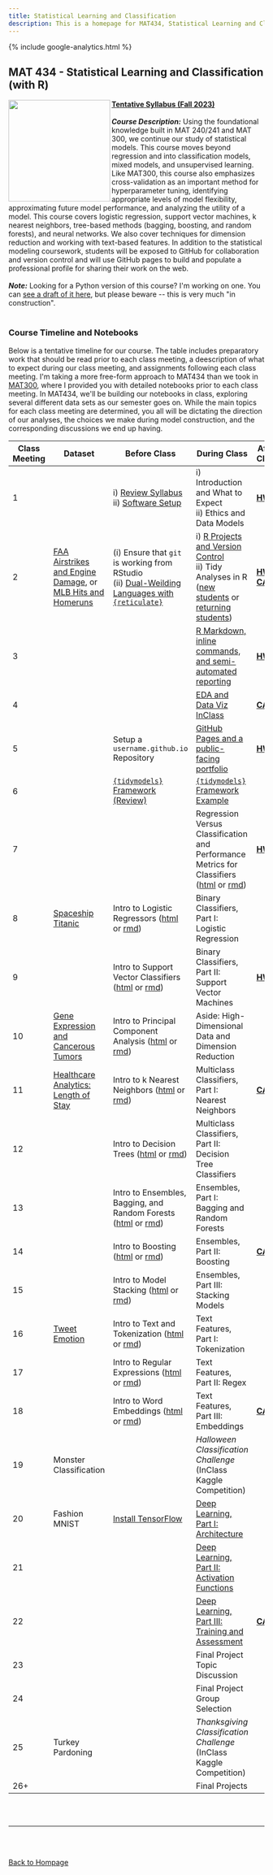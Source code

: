 ```yaml
---
title: Statistical Learning and Classification
description: This is a homepage for MAT434, Statistical Learning and Classification, with Dr. Gilbert at Southern New Hampshire University. This course introduces students to the construction, assessment, and interpretation of models in the classification setting. Depending on student interest, applications in computer vision, natural language processing, and/or deep learning are also explored.
---
```


{% include google-analytics.html %}

## MAT 434 - Statistical Learning and Classification (with R)

<img src="/SiteFiles/ISLR.png" align="left" width=200>[**Tentative Syllabus (Fall 2023)**](https://drive.google.com/file/d/1W6sLmFZ0tkIPkqqo5nfSIusywC8R2zL-/view?usp=sharing)<br/>
<br/>
***Course Description:*** Using the foundational knowledge built in MAT 240/241 and MAT 300, we continue our study of statistical models. This course moves beyond regression and into classification models, mixed models, and unsupervised learning. Like MAT300, this course also emphasizes cross-validation as an important method for  hyperparameter tuning, identifying appropriate levels of model flexibility, approximating future model performance, and analyzing the utility of a model. This course covers logistic regression, support vector machines, k nearest neighbors, tree-based methods (bagging, boosting, and random forests), and neural networks. We also cover techniques for dimension reduction and working with text-based features. In addition to the statistical modeling coursework, students will be exposed to GitHub for collaboration and version control and will use GitHub pages to build and populate a professional profile for sharing their work on the web.<br/>
<br/>
***Note:*** Looking for a Python version of this course? I'm working on one. You can [see a draft of it here](ClassificationCourse_Python.md), but please beware -- this is very much "in construction".<br/>
<br/>

### Course Timeline and Notebooks

Below is a tentative timeline for our course. The table includes preparatory work that should be read prior to each class meeting, a deescription of what to expect during our class meeting, and assignments following each class meeting. I'm taking a more free-form approach to MAT434 than we took in [MAT300](https://agmath.github.io/RegressionCourse.html), where I provided you with detailed notebooks prior to each class meeting. In MAT434, we'll be building our notebooks in class, exploring several different data sets as our semester goes on. While the main topics for each class meeting are determined, you all will be dictating the direction of our analyses, the choices we make during model construction, and the corresponding discussions we end up having.

| Class Meeting | Dataset | Before Class | During Class | After Class |
|---------------|--------------|--------------|--------------|-------------|
| 1 |  | i) [Review Syllabus](https://drive.google.com/file/d/1W6sLmFZ0tkIPkqqo5nfSIusywC8R2zL-/view?usp=sharing) <br/> ii) [Software Setup](https://agmath.github.io/ClassificationCourse/SoftwareSetup.html) |  i) Introduction and What to Expect <br/> ii) Ethics and Data Models | [**HW 1**](https://agmath.github.io/ClassificationCourse/HW1.html) |
| 2 | [FAA Airstrikes and Engine Damage](https://www.kaggle.com/competitions/sliced-s01e02-xunyc5/data), or <br/> [MLB Hits and Homeruns](https://www.kaggle.com/competitions/sliced-s01e09-playoffs-1/data?select=train.csv) | (i) Ensure that `git` is working from RStudio <br/> (ii) [Dual-Weilding Languages with `{reticulate}`](https://agmath.github.io/ClassificationCourse/x_MoreOnReticulate.html) | i) [R Projects and Version Control](https://agmath.github.io/ClassificationCourse/x_RprojectsVersionControl.html) <br/> ii) Tidy Analyses in R ([new students](https://agmath.github.io/ClassificationCourse/Day2_TidyAnalyses_newStudents.html) or [returning students](https://agmath.github.io/ClassificationCourse/Day2_TidyAnalyses_returningStudents.html)) | [**HW 2**](https://agmath.github.io/ClassificationCourse/HW2.html) <br/> [**CA 1**](https://agmath.github.io/ClassificationCourse/CA1.html) |
| 3 |  |  | [R Markdown, inline commands, and semi-automated reporting](https://agmath.github.io/ClassificationCourse/Day3_RMarkdown_InlineR.html) | [**HW 3**](https://agmath.github.io/ClassificationCourse/HW3.html) |
| 4 |  |  |  [EDA and Data Viz InClass](https://agmath.github.io/ClassificationCourse/Day4_EDA_and_Viz_Primer.html) | [**CA 2**](https://agmath.github.io/ClassificationCourse/CA2.html) | 
| 5 |  | Setup a `username.github.io` Repository | [GitHub Pages and a public-facing portfolio](https://agmath.github.io/ClassificationCourse/Day5_GitHubPages.html) | [**HW 4**](https://agmath.github.io/ClassificationCourse/HW4.html)
| 6 |  | [`{tidymodels}` Framework (Review)](https://agmath.github.io/ClassificationCourse/x_ModelingFrameworkAndTidymodelsReview.html) | [`{tidymodels}` Framework Example](https://agmath.github.io/ClassificationCourse/x_TidymodelsExample.html) |  |
| 7 |  |  | Regression Versus Classification and Performance Metrics for Classifiers ([html](https://agmath.github.io/ClassificationCourse/Day7_RegressionVersusClassification.html) or [rmd](https://agmath.github.io/ClassificationCourse/Day7_RegressionVersusClassification.Rmd)) | [**HW 5**](https://agmath.github.io/ClassificationCourse/HW5.html) |
| 8 | [Spaceship Titanic](https://raw.githubusercontent.com/agmath/agmath.github.io/master/data/classification/spaceship_titanic.csv) | Intro to Logistic Regressors ([html](https://agmath.github.io/ClassificationCourse/Day8b_LogisticRegression_Intro.html) or [rmd](https://agmath.github.io/ClassificationCourse/Day8b_LogisticRegression_Intro.Rmd)) | Binary Classifiers, Part I: Logistic Regression |  |
| 9 |  | Intro to Support Vector Classifiers ([html](https://agmath.github.io/ClassificationCourse/Day9b_SupportVectorMachines_Intro.html) or [rmd](https://agmath.github.io/ClassificationCourse/Day9b_SupportVectorMachines_Intro.Rmd)) | Binary Classifiers, Part II: Support Vector Machines | [**HW 6**](https://agmath.github.io/ClassificationCourse/HW6.html) |
| 10 | [Gene Expression and Cancerous Tumors](https://archive.ics.uci.edu/ml/datasets/gene+expression+cancer+RNA-Seq) | Intro to Principal Component Analysis ([html](https://agmath.github.io/ClassificationCourse/Day10b_PrincipalComponentAnalysis_Intro.html) or [rmd](https://agmath.github.io/ClassificationCourse/Day10b_PrincipalComponentAnalysis_Intro.Rmd)) | Aside: High-Dimensional Data and Dimension Reduction |  |
| 11 | [Healthcare Analytics: Length of Stay](https://www.kaggle.com/datasets/nehaprabhavalkar/av-healthcare-analytics-ii) | Intro to k Nearest Neighbors ([html](https://agmath.github.io/ClassificationCourse/Day11b_KNN_Intro.html) or [rmd](https://agmath.github.io/ClassificationCourse/Day11b_KNN_Intro.Rmd)) | Multiclass Classifiers, Part I: Nearest Neighbors | [**CA 3**](https://agmath.github.io/ClassificationCourse/CA3.html) |
| 12 |  | Intro to Decision Trees ([html](https://agmath.github.io/ClassificationCourse/Day12b_DecisionTreeClassifiers_Intro.html) or [rmd](https://agmath.github.io/ClassificationCourse/Day12b_DecisionTreeClassifiers_Intro.Rmd)) | Multiclass Classifiers, Part II: Decision Tree Classifiers |  |
| 13 |  | Intro to Ensembles, Bagging, and Random Forests ([html](https://agmath.github.io/ClassificationCourse/Day13b_EnsemblesBaggingAndRandomForests_Intro.html) or [rmd](https://agmath.github.io/ClassificationCourse/Day13b_EnsemblesBaggingAndRandomForests_Intro.Rmd)) | Ensembles, Part I: Bagging and Random Forests |  |
| 14 |  | Intro to Boosting ([html](https://agmath.github.io/ClassificationCourse/Day14b_Boosting_Intro.html) or [rmd](https://agmath.github.io/ClassificationCourse/Day14b_Boosting_Intro.Rmd)) | Ensembles, Part II: Boosting | [**CA 4**](https://agmath.github.io/ClassificationCourse/CA4.html) |
| 15 |  | Intro to Model Stacking ([html](https://agmath.github.io/ClassificationCourse/Day15b_Stacking_Intro.html) or [rmd](https://agmath.github.io/ClassificationCourse/Day15b_Stacking_Intro.Rmd)) | Ensembles, Part III: Stacking Models |  |
| 16 | [Tweet Emotion](https://raw.githubusercontent.com/agmath/agmath.github.io/master/data/classification/tweet_emotions.csv) | Intro to Text and Tokenization ([html](https://agmath.github.io/ClassificationCourse/Day16b_TextAndTokenization_Intro.html) or [rmd](https://agmath.github.io/ClassificationCourse/Day16b_TextAndTokenization_Intro.Rmd)) | Text Features, Part I: Tokenization |  |
| 17 |  | Intro to Regular Expressions ([html](https://agmath.github.io/ClassificationCourse/Day17b_RegularExpressions_Intro.html) or [rmd](https://agmath.github.io/ClassificationCourse/Day17b_RegularExpressions_Intro.Rmd)) | Text Features, Part II: Regex |  |
| 18 |  | Intro to Word Embeddings ([html](https://agmath.github.io/ClassificationCourse/Day18b_Embeddings_Intro.html) or [rmd](https://agmath.github.io/ClassificationCourse/Day18b_Embeddings_Intro.Rmd)) | Text Features, Part III: Embeddings | [**CA 5**](https://agmath.github.io/ClassificationCourse/CA5.html) |
| 19 | Monster Classification |  | *Halloween Classification Challenge* <br/> (InClass Kaggle Competition) |  |
| 20 | Fashion MNIST | [Install TensorFlow](https://agmath.github.io/ClassificationCourse/Day20b_InstallingTensorFlow.html) | [Deep Learning, Part I: Architecture](https://agmath.github.io/ClassificationCourse/Day20d_DeepLearningArchitectures.html) |  |
| 21 |  |  | [Deep Learning, Part II: Activation Functions](https://agmath.github.io/ClassificationCourse/Day21d_DeepLearningActivationFunctions.html) |  |
| 22 |  |  | [Deep Learning, Part III: Training and Assessment](https://agmath.github.io/ClassificationCourse/Day22d_DeepLearningImplementation.html) | [**CA 6**](https://agmath.github.io/ClassificationCourse/CA6.html) |
| 23 |  |  | Final Project Topic Discussion |  |
| 24 |  |  | Final Project Group Selection |  |
| 25 | Turkey Pardoning |  | *Thanksgiving Classification Challenge* <br/> (InClass Kaggle Competition) |  |
| 26+ |  |  | Final Projects |  |

<br/>
<br/>

***

<br/>
<br/>

[Back to Hompage](https://agmath.github.io/)
